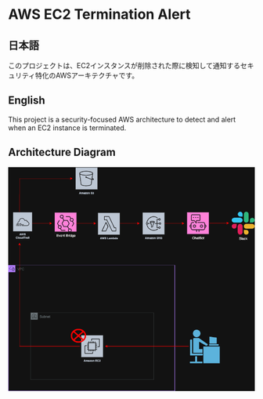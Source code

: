 # AWS EC2 Termination Alert

## 日本語
このプロジェクトは、EC2インスタンスが削除された際に検知して通知するセキュリティ特化のAWSアーキテクチャです。

## English
This project is a security-focused AWS architecture to detect and alert when an EC2 instance is terminated.

## Architecture Diagram
![EC2 Termination Alert Architecture](./images/architecture-ec2-termination.png)
